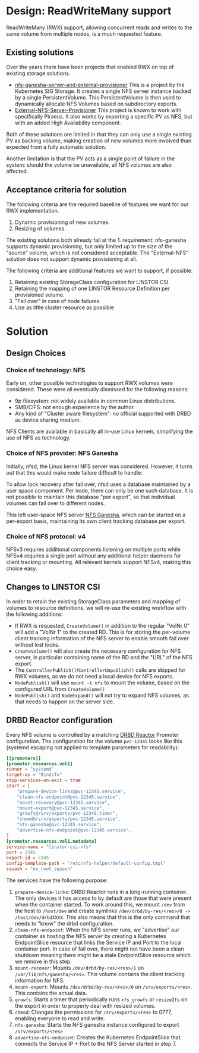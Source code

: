 # Design: ReadWriteMany support

ReadWriteMany (RWX) support, allowing concurrent reads and writes to the same volume from multiple nodes, is a much
requested feature.

## Existing solutions

Over the years there have been projects that enabled RWX on top of existing storage solutions.

* [nfs-ganesha-server-and-external-provisioner](https://github.com/kubernetes-sigs/nfs-ganesha-server-and-external-provisioner/)
  This is a project by the Kubernetes SIG Storage. It creates a single NFS server instance backed by a single
  PersistentVolume. This PersistentVolume is then used to dynamically allocate NFS Volumes based on subdirectory
  exports.
* [External-NFS-Server-Provisioner](https://github.com/PHOENIX-MEDIA/External-NFS-Server-Provisioner)
  This project is known to work with specifically Piraeus. It also works by exporting a specific PV as NFS, but with an
  added High Availability component.

Both of these solutions are limited in that they can only use a single existing PV as backing volume, making creation
of new volumes more involved than expected from a fully automatic solution.

Another limitation is that the PV acts as a single point of failure in the system: should the volume be unavailable, all
NFS volumes are also affected.

## Acceptance criteria for solution

The following criteria are the required baseline of features we want for our RWX implementation.

1. Dynamic provisioning of new volumes.
2. Resizing of volumes.

The existing solutions both already fail at the 1. requirement: nfs-ganesha supports dynamic provisioning, but only
limited up to the size of the "source" volume, which is not considered acceptable. The "External-NFS" solution does
not support dynamic provisioning at all.

The following criteria are additional features we want to support, if possible.

1. Retaining existing StorageClass configuration for LINSTOR CSI.
2. Retaining the mapping of one LINSTOR Resource Definition per provisioned volume.
3. "Fail over" in case of node failures.
4. Use as little cluster resource as possible

# Solution

## Design Choices

### Choice of technology: NFS

Early on, other possible technologies to support RWX volumes were considered. These were all eventually dismissed for
the following reasons:

* 9p filesystem: not widely available in common Linux distributions.
* SMB/CIFS: not enough experience by the author.
* Any kind of "Cluster aware filesystem": no official supported with DRBD as device sharing medium.

NFS Clients are available in basically all in-use Linux kernels, simplifying the use of NFS as technology.


### Choice of NFS provider: NFS Ganesha

Initially, nfsd, the Linux kernel NFS server was considered. However, it turns out that this would make node failure
difficult to handle:

To allow lock recovery after fail over, nfsd uses a database maintained by a user space component. Per node, there can
only be one such database. It is not possible to maintain this database "per export", so that individual volumes can
fail over to different nodes.

This left user-space NFS server [NFS Ganesha](https://nfs-ganesha.org/), which can be started on a per-export basis,
maintaining its own client tracking database per export.

### Choice of NFS protocol: v4

NFSv3 requires additional components listening on multiple ports  while NFSv4 requires a single port without any
additional helper daemons for client tracking or mounting. All relevant kernels support NFSv4, making this choice easy.

## Changes to LINSTOR CSI

In order to retain the existing StorageClass parameters and mapping of volumes to resource definitions, we will re-use
the existing workflow with the following additions:

* If RWX is requested, `CreateVolume()` in addition to the regular "VolNr 0" will add a "VolNr 1" to the created RD.
  This is for storing the per-volume client tracking information of the NFS server to enable smooth fail over without
  lost locks.
* `CreateVolume()` will also create the necessary configuration for NFS server, in particular containing name of the RD
  and the "URL" of the NFS export.
* The `ControllerPublish()`/`ControllerUnpublish()` calls are skipped for RWX volumes, as we do not need a local device
  for NFS exports.
* `NodePublish()` will use `mount -t nfs` to mount the volume, based on the configured URL from `CreateVolume()`
* `NodePublish()` and `NodeExpand()` will not try to expand NFS volumes, as that needs to happen on the server side.

## DRBD Reactor configuration

Every NFS volume is controlled by a matching [DRBD Reactor](https://github.com/LINBIT/drbd-reactor) Promoter
configuration. The configuration for the volume `pvc-12345` looks like this (systemd escaping not applied to template
parameters for readability):

```toml
[[promoters]]
[promoter.resources.vol1]
runner = "systemd"
target-as = "BindsTo"
stop-services-on-exit = true
start = [
    "prepare-device-links@pvc-12345.service",
    "clean-nfs-endpoint@pvc-12345.service",
    "mount-recovery@pvc-12345.service",
    "mount-export@pvc-12345.service",
    "growfs@/srv/exports/pvc-12345.timer",
    "chmod@/srv/exports/pvc-12345.service",
    "nfs-ganesha@pvc-12345.service",
    "advertise-nfs-endpoint@pvc-12345.service",
]
[promoter.resources.vol1.metadata]
service-name = "linstor-csi-nfs"
port = 2345
export-id = 2345
config-template-path = "/etc/nfs-helper/default-config.tmpl"
squash = "no_root_squash"
```

The services have the following purpose:

1. `prepare-device-links`: DRBD Reactor runs in a long-running container. The only devices it has access to by default
  are those that were present when the container started. To work around this, we mount `/dev` from the host to
  `/host/dev` and create symlinks `/dev/drbd/by-res/<res>/0 -> /host/dev/drbdXXXX`. This also means that this is the
  only command that needs to "know" the drbd configuration.
2. `clean-nfs-endpoint`: When the NFS server runs, we "advertise" our container as hosting the NFS server by creating
  a Kubernetes EndpointSlice resource that links the Service IP and Port to the local container port. In case of fail
  over, there might not have been a clean shutdown meaning there might be a stale EndpointSlice resource which we remove
  in this step.
3. `mount-recover`: Mounts `/dev/drbd/by-res/<res>/1` on `/var/lib/nfs/ganesha/<res>`. This volume contains the client
  tracking information for NFS.
4. `mount-export`: Mounts `/dev/drbd/by-res/<res>/0` on `/srv/exports/<res>`. This contains the actual data.
5. `growfs`: Starts a timer that periodically runs `xfs_growfs` or `resize2fs` on the export in order to properly
  deal with resized volumes.
6. `chmod`: Changes the permissions for `/srv/exports/<res>` to 0777, enabling everyone to read and write.
7. `nfs-ganesha`: Starts the NFS ganesha instance configured to export `/srv/exports/<res>`
8. `advertise-nfs-endpoint`: Creates the Kubernetes EndpointSlice that connects the Service IP + Port to the NFS Server
  started in step 7.

